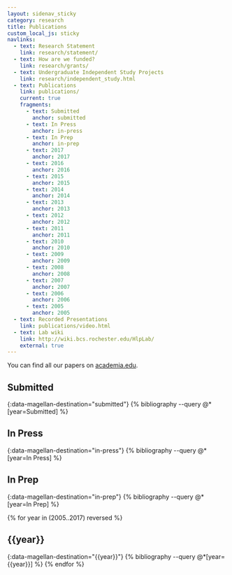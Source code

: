 ```yaml
---
layout: sidenav_sticky
category: research
title: Publications
custom_local_js: sticky
navlinks:
  - text: Research Statement
    link: research/statement/
  - text: How are we funded?
    link: research/grants/
  - text: Undergraduate Independent Study Projects
    link: research/independent_study.html
  - text: Publications
    link: publications/
    current: true
    fragments:
      - text: Submitted
        anchor: submitted
      - text: In Press
        anchor: in-press
      - text: In Prep
        anchor: in-prep
      - text: 2017
        anchor: 2017  
      - text: 2016
        anchor: 2016  
      - text: 2015
        anchor: 2015
      - text: 2014
        anchor: 2014
      - text: 2013
        anchor: 2013
      - text: 2012
        anchor: 2012
      - text: 2011
        anchor: 2011
      - text: 2010
        anchor: 2010
      - text: 2009
        anchor: 2009
      - text: 2008
        anchor: 2008
      - text: 2007
        anchor: 2007
      - text: 2006
        anchor: 2006
      - text: 2005
        anchor: 2005
  - text: Recorded Presentations
    link: publications/video.html
  - text: Lab wiki
    link: http://wiki.bcs.rochester.edu/HlpLab/
    external: true
---
```


You can find all our papers on [academia.edu](https://rochester.academia.edu/tiflo/papers/).

## Submitted
{:data-magellan-destination="submitted"}
{% bibliography --query @*[year=Submitted] %}

## In Press
{:data-magellan-destination="in-press"}
{% bibliography --query @*[year=In Press] %}

## In Prep
{:data-magellan-destination="in-prep"}
{% bibliography --query @*[year=In Prep] %}

{% for year in (2005..2017) reversed %}
## {{year}}
{:data-magellan-destination="{{year}}"}
{% bibliography --query @*[year={{year}}] %}
{% endfor %}
